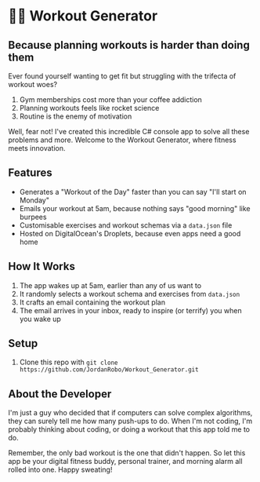 ﻿# 🏋️‍♂️ Workout Generator

## Because planning workouts is harder than doing them

Ever found yourself wanting to get fit but struggling with the trifecta of workout woes?

1. Gym memberships cost more than your coffee addiction
2. Planning workouts feels like rocket science
3. Routine is the enemy of motivation

Well, fear not! I've created this incredible C# console app to solve all these problems and more. Welcome to the Workout Generator, where fitness meets innovation.

## Features

- Generates a "Workout of the Day" faster than you can say "I'll start on Monday"
- Emails your workout at 5am, because nothing says "good morning" like burpees
- Customisable exercises and workout schemas via a `data.json` file
- Hosted on DigitalOcean's Droplets, because even apps need a good home

## How It Works

1. The app wakes up at 5am, earlier than any of us want to
2. It randomly selects a workout schema and exercises from `data.json`
3. It crafts an email containing the workout plan
4. The email arrives in your inbox, ready to inspire (or terrify) you when you wake up

## Setup

1. Clone this repo with `git clone https://github.com/JordanRobo/Workout_Generator.git`

## About the Developer

I'm just a guy who decided that if computers can solve complex algorithms, they can surely tell me how many push-ups to do. When I'm not coding, I'm probably thinking about coding, or doing a workout that this app told me to do.

Remember, the only bad workout is the one that didn't happen. So let this app be your digital fitness buddy, personal trainer, and morning alarm all rolled into one. Happy sweating!